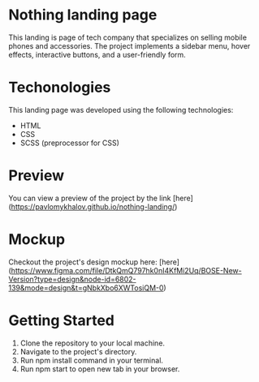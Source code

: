 # Nothing landing page

  This landing is page of tech company that specializes on selling mobile phones and accessories. The project implements a sidebar menu, hover effects, interactive buttons, and a user-friendly form.

# Techonologies

This landing page was developed using the following technologies:

  - HTML
  - CSS
  - SCSS (preprocessor for CSS)

# Preview

  You can view a preview of the project by the link [here] (https://pavlomykhalov.github.io/nothing-landing/)

# Mockup

  Checkout the project's design mockup here: [here] (https://www.figma.com/file/DtkQmQ797hk0nI4KfMi2Uq/BOSE-New-Version?type=design&node-id=6802-139&mode=design&t=gNbkXbo6XWTosiQM-0)

# Getting Started

  1. Clone the repository to your local machine.
  2. Navigate to the project's directory.
  3. Run npm install command in your terminal.
  4. Run npm start to open new tab in your browser.
